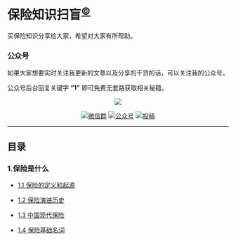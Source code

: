 
# 保险知识扫盲<sup>[©](https://github.com/ganfanlaowang/insurance_knowledge)</sup>

买保险知识分享给大家，希望对大家有所帮助。



### 公众号

如果大家想要实时关注我更新的文章以及分享的干货的话，可以关注我的公众号。

公众号后台回复关键字 **“1”** 即可免费无套路获取相关秘籍。

<p align="center">
<a href="https://github.com/ganfanlaowang/insurance_knowledge" target="_blank">
	<img src="https://laowang8123.oss-cn-beijing.aliyuncs.com/%20insurance/%E5%85%AC%E4%BC%97%E5%8F%B7.jpg" width=""/>
</a>
</p>

<p align="center">
  <a href="https://github.com/ganfanlaowang/insurance_knowledge">
  <a href="#联系我"><img src="https://img.shields.io/badge/chat-微信群-blue.svg" alt="微信群"></a>
  <a href="#公众号"><img src="https://img.shields.io/badge/%E5%85%AC%E4%BC%97%E5%8F%B7-%E5%B9%B2%E9%A5%AD%E8%80%81%E7%8E%8B-brightgreen" alt="公众号"></a>
  <a href="#投稿"><img src="https://img.shields.io/badge/support-投稿-critical.svg" alt="投稿"></a>
</p>

---


## 目录

### 1.保险是什么


-  [1.1 保险的定义和起源](/1.%E4%BF%9D%E9%99%A9%E6%98%AF%E4%BB%80%E4%B9%88/1.1%20%E4%BF%9D%E9%99%A9%E7%9A%84%E5%AE%9A%E4%B9%89%E5%92%8C%E8%B5%B7%E6%BA%90.md)
 
-  [1.2 保险演进历史](/1.%E4%BF%9D%E9%99%A9%E6%98%AF%E4%BB%80%E4%B9%88/1.2%20%E4%BF%9D%E9%99%A9%E6%BC%94%E8%BF%9B%E5%8E%86%E5%8F%B2.md)
 
-  [1.3 中国现代保险](/1.%E4%BF%9D%E9%99%A9%E6%98%AF%E4%BB%80%E4%B9%88/1.3%20%E4%B8%AD%E5%9B%BD%E7%8E%B0%E4%BB%A3%E4%BF%9D%E9%99%A9.md)
  
-  [1.4 保险基础名词](/1.%E4%BF%9D%E9%99%A9%E6%98%AF%E4%BB%80%E4%B9%88/1.4%20%E4%BF%9D%E9%99%A9%E5%9F%BA%E7%A1%80%E5%90%8D%E8%AF%8D.md)

